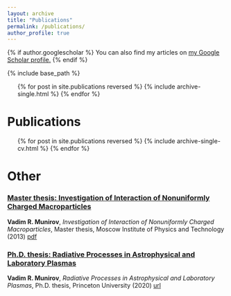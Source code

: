 ```yaml
---
layout: archive
title: "Publications"
permalink: /publications/
author_profile: true
---
```


{% if author.googlescholar %}
  You can also find my articles on <u><a href="{{author.googlescholar}}">my Google Scholar profile</a>.</u>
{% endif %}

{% include base_path %}

<ul>{% for post in site.publications reversed %}
  {% include archive-single.html %}
{% endfor %}</ul>


Publications
======
  <ul>{% for post in site.publications  reversed %}
    {% include archive-single-cv.html %}
  {% endfor %}</ul>


Other
======
### [Master thesis: Investigation of Interaction of Nonuniformly Charged Macroparticles](https://dimmun.github.io/files/pdf/Munirov2013_dip_master_A4.pdf)
 <b>Vadim R. Munirov</b>, <i>Investigation of Interaction of Nonuniformly Charged Macroparticles</i>, Master thesis, Moscow Institute of Physics and Technology (2013)
[pdf](https://dimmun.github.io/files/pdf/Munirov2013_dip_master_A4.pdf)

### [Ph.D. thesis: Radiative Processes in Astrophysical and Laboratory Plasmas](http://arks.princeton.edu/ark:/88435/dsp01t722hc861)
 <b>Vadim R. Munirov</b>, <i>Radiative Processes in Astrophysical and Laboratory Plasmas</i>, Ph.D. thesis, Princeton University (2020)
[url](http://arks.princeton.edu/ark:/88435/dsp01t722hc861)

